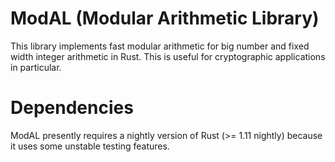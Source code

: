 # ModAL (Modular Arithmetic Library)
This library implements fast modular arithmetic for big number and fixed width
integer arithmetic in Rust. This is useful for cryptographic applications in particular.

# Dependencies
ModAL presently requires a nightly version of Rust (>= 1.11 nightly) because it uses
some unstable testing features.